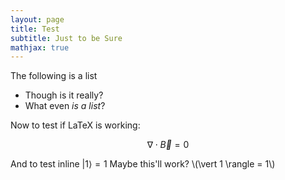 ```yaml
---
layout: page
title: Test
subtitle: Just to be Sure
mathjax: true
---
```


The following is a list
- Though is it really?
- What even *is a list*?

Now to test if LaTeX is working:

$$\nabla\cdot\vec{B}=0$$

And to test inline $\vert 1 \rangle = 1$
Maybe this'll work? \\(\vert 1 \rangle = 1\\)

